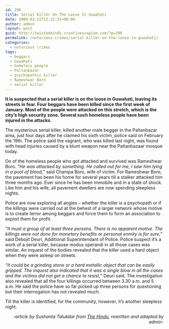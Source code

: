 ```yaml
---
id: 296
title: Serial Killer On The Loose In Guwahati
date: 2009-02-22T12:22:51+00:00
author: admin
layout: post
guid: http://twistedminds.creativescapism.com/?p=296
permalink: /notorious-crimes/serial-killer-on-the-loose-in-guwahati/
categories:
  - notorious crimes
tags:
  - beggars
  - Guwahati
  - homeless people
  - Paltanbazar
  - psychopathic killer
  - Rameshwar Boro
  - serial killer
---
```

<p class="dropcap-first">
  <strong>It is suspected that a serial killer is on the loose in Guwahati, leaving its streets in fear. Four beggars have been killed since the first week of January. Most of the people were attacked on this stretch, which is the city&#8217;s high security zone. Several such homeless people have been injured in the attacks. </strong>
</p>

The mysterious serial killer, killed another male beggar in the Paltanbazar area, just four days after he claimed his sixth victim, police said on February the 19th. The police said the vagrant, who was killed last night, was found with head injuries caused by a blunt weapon near the Paltanbazaar mosque today.

On of the homeless people who got attacked and survived was Rameshwar Boro. &#8220;_He was attacked by something. He called out for me, I saw him lying in a pool of blood,_&#8221; said Champa Boro, wife of victim. For Rameshwar Boro, the pavement has been his home for several years till a stalker attacked him three months ago. Ever since he has been immobile and in a state of shock. Like him and his wife, all pavement dwellers are now spending sleepless nights.

Police are now exploring all angles – whether the killer is a psychopath or if the killings were carried out at the behest of a larger network whose motive is to create terror among beggars and force them to form an association to exploit them for profit.

_&#8220;It must a group of at least three persons. There is no apparent motive. The killings were not done for monetary benefits or personal enmity is for sure,_&#8221; said Debojit Deuri, Additional Superintendant of Police. Police suspect it&#8217;s a work of a serial killer, because modus operandi in all those cases was similar. An inquest of the bodies revealed that the killer used a hard object when they were asleep on streets.

_“It could be a grinding stone or a hard metallic object that can be easily gripped. The inquest also indicated that it was a single blow in all the cases and the victims did not get a chance to resist,”_ Deuri said. The investigation also revealed that all the four killings occurred between 3.30 a.m. and 5 a.m. He said the police have so far picked up three persons for questioning but their interrogation has not revealed much.

Till the killer is identified, for the community, however, it&#8217;s another sleepless night.

<p style="text-align: right;">
  <em>-article by Sushanta Talukdar from <a title="the hindu" href="http://www.hindu.com">The Hindu</a>, rewritten and adapted by admin-</em>
</p>